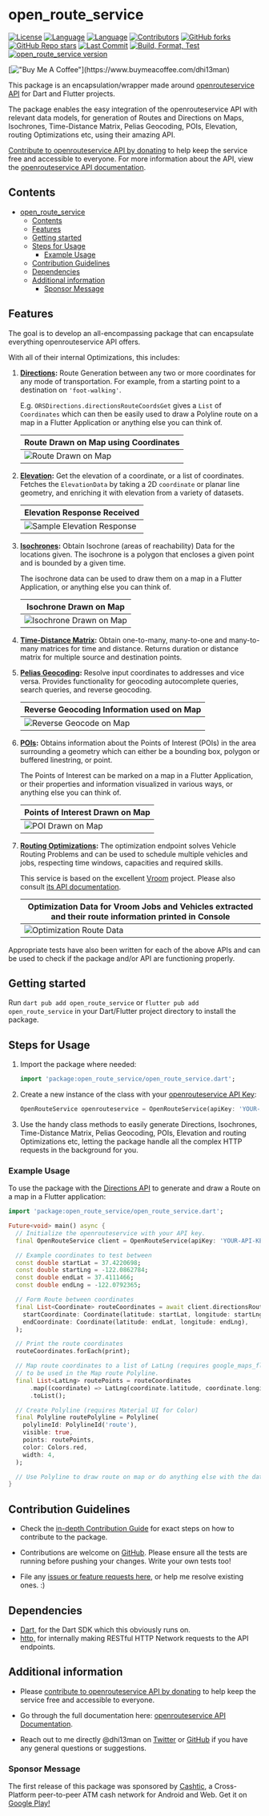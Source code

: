 # open_route_service

[![License](https://img.shields.io/github/license/dhi13man/open_route_service)](https://github.com/Dhi13man/open_route_service/blob/main/LICENSE)
[![Language](https://img.shields.io/badge/language-Dart-blue.svg)](https://dart.dev)
[![Language](https://img.shields.io/badge/language-Flutter-blue.svg)](https://flutter.dev)
[![Contributors](https://img.shields.io/github/contributors-anon/dhi13man/open_route_service?style=flat)](https://github.com/Dhi13man/open_route_service/graphs/contributors)
[![GitHub forks](https://img.shields.io/github/forks/dhi13man/open_route_service?style=social)](https://github.com/Dhi13man/open_route_service/network/members)
[![GitHub Repo stars](https://img.shields.io/github/stars/dhi13man/open_route_service?style=social)](https://github.com/Dhi13man/open_route_service/stargazers)
[![Last Commit](https://img.shields.io/github/last-commit/dhi13man/open_route_service)](https://github.com/Dhi13man/open_route_service/commits/main)
[![Build, Format, Test](https://github.com/Dhi13man/open_route_service/workflows/Build,%20Format,%20Test/badge.svg)](https://github.com/Dhi13man/open_route_service/actions)
[![open_route_service version](https://img.shields.io/pub/v/open_route_service.svg)](https://pub.dev/packages/open_route_service)

[!["Buy Me A Coffee"](https://img.buymeacoffee.com/button-api/?text=Buy%20me%20an%20Ego%20boost&emoji=%F0%9F%98%B3&slug=dhi13man&button_colour=FF5F5F&font_colour=ffffff&font_family=Lato&outline_colour=000000&coffee_colour=FFDD00****)](https://www.buymeacoffee.com/dhi13man)

This package is an encapsulation/wrapper made around [openrouteservice API](https://openrouteservice.org) for Dart and Flutter projects.

The package enables the easy integration of the openrouteservice API with relevant data models, for generation of Routes and Directions on Maps, Isochrones, Time-Distance Matrix, Pelias Geocoding, POIs, Elevation, routing Optimizations etc, using their amazing API.

[Contribute to openrouteservice API by donating](https://openrouteservice.org/donations/) to help keep the service free and accessible to everyone. For more information about the API, view the [openrouteservice API documentation](https://openrouteservice.org/dev/#/api-docs).

## Contents

- [open_route_service](#open_route_service)
  - [Contents](#contents)
  - [Features](#features)
  - [Getting started](#getting-started)
  - [Steps for Usage](#steps-for-usage)
    - [Example Usage](#example-usage)
  - [Contribution Guidelines](#contribution-guidelines)
  - [Dependencies](#dependencies)
  - [Additional information](#additional-information)
    - [Sponsor Message](#sponsor-message)

## Features

The goal is to develop an all-encompassing package that can encapsulate everything openrouteservice API offers.

With all of their internal Optimizations, this includes:

1. **[Directions](https://openrouteservice.org/dev/#/api-docs/v2/directions/):**
   Route Generation between any two or more coordinates for any mode of transportation. For example, from a starting point to a destination on `'foot-walking'`.

   E.g. `ORSDirections.directionsRouteCoordsGet` gives a `List` of `Coordinates` which can then be easily used to draw a Polyline route on a map in a Flutter Application or anything else you can think of.

   | Route Drawn on Map using Coordinates |
   | ------------------------------------ |
   | ![Route Drawn on Map][route_img]     |

    [route_img]: https://raw.githubusercontent.com/Dhi13man/open_route_service/main/screenshots/directions_map.png

2. **[Elevation](https://openrouteservice.org/dev/#/api-docs/elevation/):**
   Get the elevation of a coordinate, or a list of coordinates. Fetches the `ElevationData` by taking a 2D `coordinate` or planar line geometry, and enriching it with elevation from a variety of datasets.

   | Elevation Response Received                 |
   | ------------------------------------------- |
   | ![Sample Elevation Response][elevation_img] |

    [elevation_img]: https://raw.githubusercontent.com/Dhi13man/open_route_service/main/screenshots/elevation_response.png

3. **[Isochrones](https://openrouteservice.org/dev/#/api-docs/v2/isochrones/):**
   Obtain Isochrone (areas of reachability) Data for the locations given. The isochrone is a polygon that encloses a given point and is bounded by a given time.

   The isochrone data can be used to draw them on a map in a Flutter Application, or anything else you can think of.

   | Isochrone Drawn on Map                   |
   | ---------------------------------------- |
   | ![Isochrone Drawn on Map][isochrone_img] |

    [isochrone_img]: https://raw.githubusercontent.com/Dhi13man/open_route_service/main/screenshots/isochrone_map.png

4. **[Time-Distance Matrix](https://openrouteservice.org/dev/#/api-docs/matrix):**
   Obtain one-to-many, many-to-one and many-to-many matrices for time and distance. Returns duration or distance matrix for multiple source and destination points.

5. **[Pelias Geocoding](https://openrouteservice.org/dev/#/api-docs/geocode):**
   Resolve input coordinates to addresses and vice versa. Provides functionality for geocoding autocomplete queries, search queries, and reverse geocoding.

   |  Reverse Geocoding Information used on Map  |
   | ------------------------------------------- |
   | ![Reverse Geocode on Map][reverse_geo_img]  |

    [reverse_geo_img]: https://raw.githubusercontent.com/Dhi13man/open_route_service/main/screenshots/reverse_geocoding_map.png

6. **[POIs](https://openrouteservice.org/dev/#/api-docs/pois):**
   Obtains information about the Points of Interest (POIs) in the area surrounding a geometry which can either be a bounding box, polygon or buffered linestring, or point.

   The Points of Interest can be marked on a map in a Flutter Application, or their properties and information visualized in various ways, or anything else you can think of.

   | Points of Interest Drawn on Map |
   | ------------------------------- |
   | ![POI Drawn on Map][pois_img]   |

    [pois_img]: https://raw.githubusercontent.com/Dhi13man/open_route_service/main/screenshots/pois_map.png

7. **[Routing Optimizations](https://openrouteservice.org/dev/#/api-docs/optimization):**
   The optimization endpoint solves Vehicle Routing Problems and can be used to schedule multiple vehicles and jobs, respecting time windows, capacities and required skills.

   This service is based on the excellent [Vroom](https://github.com/VROOM-Project/vroom) project. Please also consult [its API documentation](https://github.com/VROOM-Project/vroom/blob/master/docs/API.md).

   | Optimization Data for Vroom Jobs and Vehicles extracted and their route information printed in Console |
   | ------------------------------------------------------------------------------------------------------ |
   | ![Optimization Route Data][optimization_routes_img]                                                    |

    [optimization_routes_img]: https://raw.githubusercontent.com/Dhi13man/open_route_service/main/screenshots/optimization_console.png

Appropriate tests have also been written for each of the above APIs and can be used to check if the package and/or API are functioning properly.

## Getting started

Run `dart pub add open_route_service` or `flutter pub add open_route_service` in your Dart/Flutter project directory to install the package.

## Steps for Usage

1. Import the package where needed:

    ```dart
    import 'package:open_route_service/open_route_service.dart';
    ```

2. Create a new instance of the class with your [openrouteservice API Key](https://openrouteservice.org/dev/#/signup):

    ```dart
    OpenRouteService openrouteservice = OpenRouteService(apiKey: 'YOUR-API-KEY');
    ```

3. Use the handy class methods to easily generate Directions, Isochrones, Time-Distance Matrix, Pelias Geocoding, POIs, Elevation and routing Optimizations etc, letting the package handle all the complex HTTP requests in the background for you.

### Example Usage

To use the package with the [Directions API](https://openrouteservice.org/dev/#/api-docs/v2/directions) to generate and draw a Route on a map in a Flutter application:

```dart
import 'package:open_route_service/open_route_service.dart';

Future<void> main() async {
  // Initialize the openrouteservice with your API key.
  final OpenRouteService client = OpenRouteService(apiKey: 'YOUR-API-KEY');

  // Example coordinates to test between
  const double startLat = 37.4220698;
  const double startLng = -122.0862784;
  const double endLat = 37.4111466;
  const double endLng = -122.0792365;

  // Form Route between coordinates
  final List<Coordinate> routeCoordinates = await client.directionsRouteCoordsGet(
    startCoordinate: Coordinate(latitude: startLat, longitude: startLng),
    endCoordinate: Coordinate(latitude: endLat, longitude: endLng),
  );

  // Print the route coordinates
  routeCoordinates.forEach(print);

  // Map route coordinates to a list of LatLng (requires google_maps_flutter package)
  // to be used in the Map route Polyline.
  final List<LatLng> routePoints = routeCoordinates
      .map((coordinate) => LatLng(coordinate.latitude, coordinate.longitude))
      .toList();

  // Create Polyline (requires Material UI for Color)
  final Polyline routePolyline = Polyline(
    polylineId: PolylineId('route'),
    visible: true,
    points: routePoints,
    color: Colors.red,
    width: 4,
  );

  // Use Polyline to draw route on map or do anything else with the data :)
}

```

## Contribution Guidelines

- Check the [in-depth Contribution Guide](https://github.com/Dhi13man/open_route_service/blob/main/CONTRIBUTING.md) for exact steps on how to contribute to the package.

- Contributions are welcome on [GitHub](https://www.github.com/dhi13man/open_route_service). Please ensure all the tests are running before pushing your changes. Write your own tests too!

- File any [issues or feature requests here,](https://www.github.com/dhi13man/open_route_service/issues) or help me resolve existing ones. :)

## Dependencies

- [Dart,](https://www.dartlang.org/) for the Dart SDK which this obviously runs on.
- [http,](https://pub.dev/packages/http) for internally making RESTful HTTP Network requests to the API endpoints.

## Additional information

- Please [contribute to openrouteservice API by donating](https://openrouteservice.org/donations/) to help keep the service free and accessible to everyone.

- Go through the full documentation here: [openrouteservice API Documentation](https://openrouteservice.org/dev/#/api-docs/v2/directions).

- Reach out to me directly @dhi13man on [Twitter](https://twitter.com/dhi13man) or [GitHub](https://www.github.com/dhi13man) if you have any general questions or suggestions.

### Sponsor Message

The first release of this package was sponsored by [Cashtic](https://cashtic.com/), a Cross-Platform peer-to-peer ATM cash network for Android and Web. Get it on [Google Play!](https://play.google.com/store/apps/details?id=com.cashtic&hl=en&gl=US)
